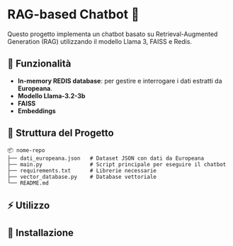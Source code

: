 # RAG-based Chatbot 👾 

Questo progetto implementa un chatbot basato su Retrieval-Augmented Generation (RAG) utilizzando il modello Llama 3, FAISS e Redis. 

## 📌 Funzionalità
- **In-memory REDIS database**: per gestire e interrogare i dati estratti da **Europeana**.
- **Modello Llama-3.2-3b**
- **FAISS**
- **Embeddings**

## 📂 Struttura del Progetto
```
📦 nome-repo
├── dati_europeana.json   # Dataset JSON con dati da Europeana
├── main.py               # Script principale per eseguire il chatbot
├── requirements.txt      # Librerie necessarie
├── vector_database.py    # Database vettoriale
└── README.md             
```

## ⚡ Utilizzo


## 🚀 Installazione
